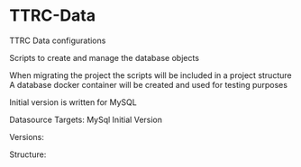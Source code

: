 # TTRC-Data
TTRC Data configurations 

Scripts to create and manage the database objects 

When migrating the project the scripts will be included in a project structure
A database docker container will be created and used for testing purposes


Initial version is written for MySQL 

Datasource Targets:
MySql Initial Version
 
Versions:

Structure:

